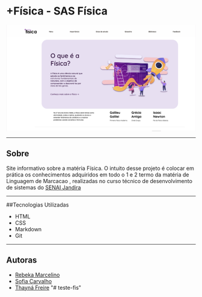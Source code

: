 # +Física - SAS Física

![](./img/imagem-do-site-read-me.png)

---

## Sobre
Site informativo sobre a matéria Física. O intuito desse projeto é colocar em prática os conhecimentos adquiridos em todo o 1 e 2 termo da matéria de Linguagem de Marcacao , realizadas no curso técnico de desenvolvimento de sistemas do [SENAI Jandira](https://sp.senai.br/unidade/jandira/)

---

##Tecnologias Utilizadas
- HTML
- CSS
- Markdown
- Git

---

## Autoras
- [Rebeka Marcelino](https://github.com/BekaPrado)
- [Sofia Carvalho](https://github.com/sofiascarvalho)
- [Thayná Freire](https://github.com/thaynafreire)
"# teste-fis" 
